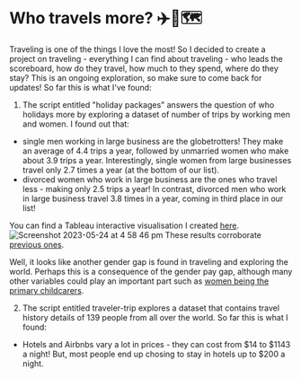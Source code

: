 # Who travels more? ✈️🧳🗺️

Traveling is one of the things I love the most! So I decided to create a project on traveling - everything I can find about traveling - who leads the scoreboard, how do they travel, how much to they spend, where do they stay? This is an ongoing exploration, so make sure to come back for updates!
So far this is what I've found:

1) The script entitled "holiday packages" answers the question of who holidays more by exploring a dataset of number of trips by working men and women.
I found out that:
- single men working in large business are the globetrotters! They make an average of 4.4 trips a year, followed by unmarried women who make about 3.9 trips a year. Interestingly, single women from large businesses travel only 2.7 times a year (at the bottom of our list).
- divorced women who work in large business are the ones who travel less - making only 2.5 trips a year! In contrast, divorced men who work in large business travel 3.8 times in a year, coming in third place in our list! 

You can find a Tableau interactive visualisation I created [here](https://public.tableau.com/app/profile/bruna.tessaro2596/viz/whotravelsmore/Dashboard1?publish=yes).
![Screenshot 2023-05-24 at 4 58 46 pm](https://github.com/btessaro/traveling/assets/68346837/2cd53048-a758-41d0-9be1-b8a238e8080a)
These results corroborate [previous ones](https://onlinelibrary.wiley.com/doi/abs/10.1111/issj.12391#:~:text=The%20obtained%20results%20confirm%20the,for%20purposes%20other%20than%20work.).

Well, it looks like another gender gap is found in traveling and exploring the world. Perhaps this is a consequence of the gender pay gap, although many other variables could play an important part such as [women being the primary childcarers](https://link.springer.com/article/10.1007/s10834-020-09742-4). 

2) The script entitled traveler-trip explores a dataset that contains travel history details of 139 people from all over the world. So far this is what I found:
- Hotels and Airbnbs vary a lot in prices - they can cost from $14 to $1143 a night! But, most people end up chosing to stay in hotels up to $200 a night. 



